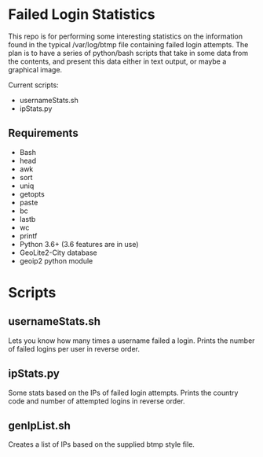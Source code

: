 # Failed Login Statistics

This repo is for performing some interesting statistics on the information found in the typical /var/log/btmp file containing failed login attempts.
The plan is to have a series of python/bash scripts that take in some data from the contents, and present this data either in text output, or maybe a graphical image.

Current scripts:

- usernameStats.sh
- ipStats.py

## Requirements

- Bash
- head
- awk
- sort
- uniq
- getopts
- paste
- bc
- lastb
- wc
- printf
- Python 3.6+ (3.6 features are in use)
- GeoLite2-City database
- geoip2 python module

# Scripts

## usernameStats.sh

Lets you know how many times a username failed a login.
Prints the number of failed logins per user in reverse order.

## ipStats.py

Some stats based on the IPs of failed login attempts.
Prints the country code and number of attempted logins in reverse order.

## genIpList.sh

Creates a list of IPs based on the supplied btmp style file.
